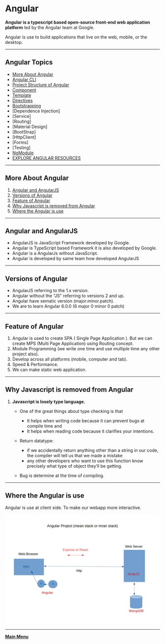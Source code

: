 # Angular

__Angular is a typescript based open-source front-end web application platform__ led by the Angular team at Google.

Angular is use to build applications that live on the web, mobile, or the desktop.

---

## Angular Topics

- [More About Angular](./Angular.md#More-About-Angular)
- [Angular CLI](./AngularCLI.md)
- [Project Structure of Angular](./Project_Structure.md)
- [Component](./Component.md#component)
- [Template](./Template.md)
- [Directives](./Directives.md)
- [Bootstrapping](./Bootstrapping.md)
- [Dependence Injection]
- [Service]
- [Routing]
- [Material Design]
- [BootStrap]
- [HttpClient]
- [Forms]
- [Testing]
- [NgModule](./NgModule.md)
- [EXPLORE ANGULAR RESOURCES](https://angular.io/resources)

---

## More About Angular

1. [Angular and AngularJS](#Angular-and-AngularJS)
1. [Versions of Angular](#Versions-of-Angular)
1. [Feature of Angular](#Feature-of-Angular)
1. [Why Javascript is removed from Angular](#Why-Javascript-is-removed-from-Angular)
1. [Where the Angular is use](#Where-the-Angular-is-use)

---

## Angular and AngularJS

- AngularJS is JavaScript Framework developed by Google.
- Angular is TypeScript based Framework it is also developed by Google.
- Angular is a AngularJs without JavaScript.
- Angular is developed by same team how developed AngularJS

---

## Versions of Angular

- AngularJS referring to the 1.x version.
- Angular without the "JS" referring to versions 2 and up.
- Angular have sematic version (major.minor.patch).
- We are to learn Angular 6.0.0 (6 major 0 minor 0 patch)

---

## Feature of Angular

1. Angular is used to create SPA ( Single Page Application ). But we can create MPS (Multi Page Application) using Routing concept.
1. Module Programming (we write one time and use multiple time any other project also).
1. Develop across all platforms (mobile, computer and tab).
1. Speed & Performance.
1. We can make static web application.

---

## Why Javascript is removed from Angular

1. __Javascript is losely type language.__

    - One of the great things about type checking is that
        - It helps when writing code because it can prevent bugs at compile time and
        - It helps when reading code because it clarifies your intentions.

    - Return datatype:
        - if we accidentally return anything other than a string in our code, the compiler will tell us that we made a mistake
        - any other developers who want to use this function know precisely what type of object they’ll be getting.

    - Bug is determine at the time of comipling.

---

## Where the Angular is use

Angular is use at client side. To make our webapp more interactive.

![ Diagram shown where the Angular is use](./Image/angular_project.jpeg "Angular Project")

---

__[Main Menu](./Angular.md#Angular-Topics)__